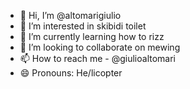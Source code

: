 - 👋 Hi, I’m @altomarigiulio
- 👀 I’m interested in skibidi toilet
- 🌱 I’m currently learning how to rizz
- 💞️ I’m looking to collaborate on mewing
- 📫 How to reach me - @giulioaltomari
- 😄 Pronouns: He/licopter

<!---
altomarigiulio/altomarigiulio is a ✨ special ✨ repository because its `README.md` (this file) appears on your GitHub profile.
You can click the Preview link to take a look at your changes.
--->
